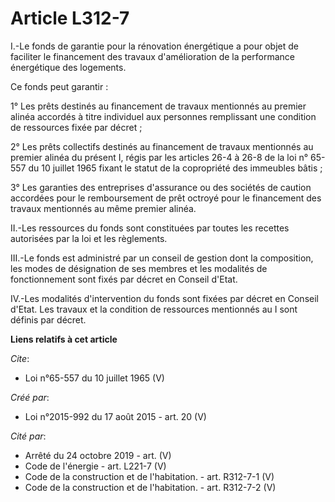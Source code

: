 # Article L312-7

I.-Le fonds de garantie pour la rénovation énergétique a pour objet de faciliter le financement des travaux d'amélioration de
la performance énergétique des logements. 

Ce fonds peut garantir : 

1° Les prêts destinés au financement de travaux mentionnés au premier alinéa accordés à titre individuel aux personnes
remplissant une condition de ressources fixée par décret ; 

2° Les prêts collectifs destinés au financement de travaux mentionnés au premier alinéa du présent I, régis par les articles
26-4 à 26-8 de la loi n° 65-557 du 10 juillet 1965 fixant le statut de la copropriété des immeubles bâtis ; 

3° Les garanties des entreprises d'assurance ou des sociétés de caution accordées pour le remboursement de prêt octroyé pour
le financement des travaux mentionnés au même premier alinéa. 

II.-Les ressources du fonds sont constituées par toutes les recettes autorisées par la loi et les règlements. 

III.-Le fonds est administré par un conseil de gestion dont la composition, les modes de désignation de ses membres et les
modalités de fonctionnement sont fixés par décret en Conseil d'Etat. 

IV.-Les modalités d'intervention du fonds sont fixées par décret en Conseil d'Etat. Les travaux et la condition de ressources
mentionnés au I sont définis par décret.

**Liens relatifs à cet article**

_Cite_:

  - Loi n°65-557 du 10 juillet 1965 (V)

_Créé par_:

  - Loi n°2015-992 du 17 août 2015 - art. 20 (V)

_Cité par_:

  - Arrêté du 24 octobre 2019 - art. (V)
  - Code de l'énergie - art. L221-7 (V)
  - Code de la construction et de l'habitation. - art. R312-7-1 (V)
  - Code de la construction et de l'habitation. - art. R312-7-2 (V)
